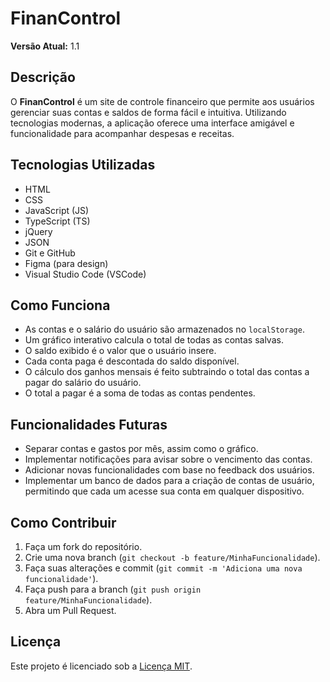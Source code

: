 # FinanControl

**Versão Atual:** 1.1

## Descrição

O **FinanControl** é um site de controle financeiro que permite aos usuários gerenciar suas contas e saldos de forma fácil e intuitiva. Utilizando tecnologias modernas, a aplicação oferece uma interface amigável e funcionalidade para acompanhar despesas e receitas.

## Tecnologias Utilizadas

- HTML
- CSS
- JavaScript (JS)
- TypeScript (TS)
- jQuery
- JSON
- Git e GitHub
- Figma (para design)
- Visual Studio Code (VSCode)

## Como Funciona

- As contas e o salário do usuário são armazenados no `localStorage`.
- Um gráfico interativo calcula o total de todas as contas salvas.
- O saldo exibido é o valor que o usuário insere.
- Cada conta paga é descontada do saldo disponível.
- O cálculo dos ganhos mensais é feito subtraindo o total das contas a pagar do salário do usuário.
- O total a pagar é a soma de todas as contas pendentes.

## Funcionalidades Futuras

- Separar contas e gastos por mês, assim como o gráfico.
- Implementar notificações para avisar sobre o vencimento das contas.
- Adicionar novas funcionalidades com base no feedback dos usuários.
- Implementar um banco de dados para a criação de contas de usuário, permitindo que cada um acesse sua conta em qualquer dispositivo.

## Como Contribuir

1. Faça um fork do repositório.
2. Crie uma nova branch (`git checkout -b feature/MinhaFuncionalidade`).
3. Faça suas alterações e commit (`git commit -m 'Adiciona uma nova funcionalidade'`).
4. Faça push para a branch (`git push origin feature/MinhaFuncionalidade`).
5. Abra um Pull Request.

## Licença

Este projeto é licenciado sob a [Licença MIT](LICENSE).
